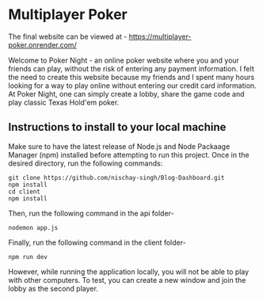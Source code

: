# Multiplayer Poker

The final website can be viewed at - https://multiplayer-poker.onrender.com/

Welcome to Poker Night - an online poker website where you and your friends can play, without the risk of entering any payment information. I felt the need to create this website because my friends and I spent many hours looking for a way to play online without entering our credit card information. At Poker Night, one can simply create a lobby, share the game code and play classic Texas Hold'em poker. 

## Instructions to install to your local machine

Make sure to have the latest release of Node.js and Node Packaage Manager (npm) installed before attempting to run this project. Once in the desired directory, run the following commands:
```
git clone https://github.com/nischay-singh/Blog-Dashboard.git
npm install
cd client
npm install
```

Then, run the following command in the api folder-
```
nodemon app.js
```

Finally, run the following command in the client folder-
```
npm run dev
```

However, while running the application locally, you will not be able to play with other computers. To test, you can create a new window and join the lobby as the second player.
